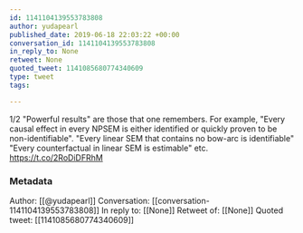 ```yaml
---
id: 1141104139553783808
author: yudapearl
published_date: 2019-06-18 22:03:22 +00:00
conversation_id: 1141104139553783808
in_reply_to: None
retweet: None
quoted_tweet: 1141085680774340609
type: tweet
tags:

---
```


1/2 "Powerful results" are those that one remembers. For example, "Every causal effect in every NPSEM is either identified or quickly proven to be non-identifiable". "Every linear SEM that contains no bow-arc is identifiable" "Every counterfactual in linear SEM is estimable" etc. https://t.co/2RoDiDFRhM

### Metadata

Author: [[@yudapearl]]
Conversation: [[conversation-1141104139553783808]]
In reply to: [[None]]
Retweet of: [[None]]
Quoted tweet: [[1141085680774340609]]
